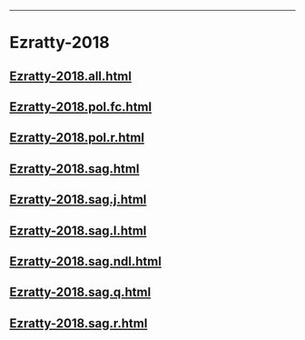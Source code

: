 
----

# Ezratty-2018


## [Ezratty-2018.all.html](Ezratty-2018.all.html)
## [Ezratty-2018.pol.fc.html](Ezratty-2018.pol.fc.html)
## [Ezratty-2018.pol.r.html](Ezratty-2018.pol.r.html)
## [Ezratty-2018.sag.html](Ezratty-2018.sag.html)
## [Ezratty-2018.sag.j.html](Ezratty-2018.sag.j.html)
## [Ezratty-2018.sag.l.html](Ezratty-2018.sag.l.html)
## [Ezratty-2018.sag.ndl.html](Ezratty-2018.sag.ndl.html)
## [Ezratty-2018.sag.q.html](Ezratty-2018.sag.q.html)
## [Ezratty-2018.sag.r.html](Ezratty-2018.sag.r.html)
